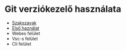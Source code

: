 # Git verziókezelő használata

- [Szakszavak](szavak.md)
- [Első haználat](setup.md)
- Webes felület
- Vsc-s felület
- Cli felület